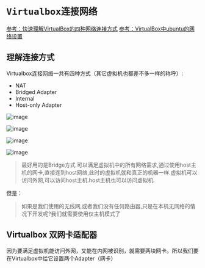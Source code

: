 # `Virtualbox连接网络`

[参考：快速理解VirtualBox的四种网络连接方式](https://www.cnblogs.com/york-hust/archive/2012/03/29/2422911.html)
[参考：VirtualBox中ubuntu的网络设置](https://www.jianshu.com/p/0736623e5806)


## 理解连接方式

Virtualbox连接网络一共有四种方式（其它虚拟机也都差不多一样的称呼）:
- NAT
- Bridged Adapter
- Internal
- Host-only Adapter

![image](https://user-images.githubusercontent.com/14041622/45481586-83374580-b77e-11e8-9f7f-d36edb79ce10.png)


![image](https://user-images.githubusercontent.com/14041622/45481780-08baf580-b77f-11e8-8a93-e36f79d27087.png)

![image](https://user-images.githubusercontent.com/14041622/45481787-0c4e7c80-b77f-11e8-9cd5-19dc293d9b0d.png)

![image](https://user-images.githubusercontent.com/14041622/45481796-0f496d00-b77f-11e8-9154-1d6c838bef78.png)


> 最好用的是Bridge方式
可以满足虚拟机中的所有网络需求,通过使用host主机的网卡,直接连到host网络,此时的虚拟机就和真正的机器一样.虚拟机可以访问外网,可以访问host主机.host主机也可以访问虚拟机.

但是：

> 如果是我们使用的无线网,或者我们没有任何路由器,只是在本机无网络的情况下开发呢?我们就需要使用仅主机模式了


## Virtualbox 双网卡适配器

因为要满足虚拟机能访问外网，又能在内网被识别，就需要两块网卡。所以我们要在Virtualbox中给它设置两个Adapter（网卡）

